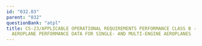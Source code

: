 ```yaml
---
id: "032.03"
parent: "032"
questionBank: "atpl"
title: CS-23/APPLICABLE OPERATIONAL REQUIREMENTS PERFORMANCE CLASS B - USE OF
  AEROPLANE PERFORMANCE DATA FOR SINGLE- AND MULTI-ENGINE AEROPLANES
---
```

